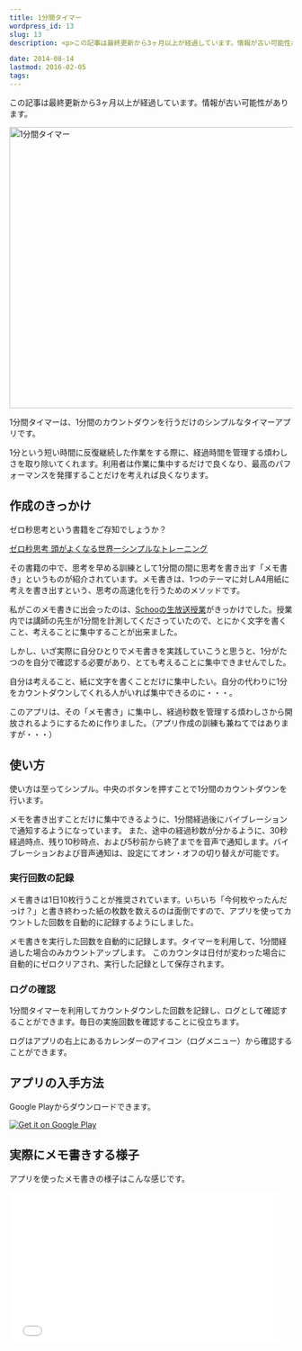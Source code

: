 ```yaml
---
title: 1分間タイマー
wordpress_id: 13
slug: 13
description: <p>この記事は最終更新から3ヶ月以上が経過しています。情報が古い可能性があります。 1分間タイマーは、1分間のカウントダウンを行うだけのシンプルなタイマーアプリです。 1分という短い時間に反復継続した作業をする際に、経過時間 [&hellip;]</p>

date: 2014-08-14
lastmod: 2016-02-05
tags: 
---
```


<div id="wppda_alert">この記事は最終更新から3ヶ月以上が経過しています。情報が古い可能性があります。</div><p><img src="https://android.gcreate.jp/wp-content/uploads/2014/08/P9052391-Edit-ja.jpg" alt="1分間タイマー" width="1024" height="500" class="size-full wp-image-53" srcset="https://android.gcreate.jp/wp-content/uploads/2014/08/P9052391-Edit-ja.jpg 1024w, https://android.gcreate.jp/wp-content/uploads/2014/08/P9052391-Edit-ja-300x146.jpg 300w" sizes="(max-width: 1024px) 100vw, 1024px" /></p>
<p>1分間タイマーは、1分間のカウントダウンを行うだけのシンプルなタイマーアプリです。</p>
<p>1分という短い時間に反復継続した作業をする際に、経過時間を管理する煩わしさを取り除いてくれます。利用者は作業に集中するだけで良くなり、最高のパフォーマンスを発揮することだけを考えれば良くなります。</p>
<h2>作成のきっかけ</h2>
<p>ゼロ秒思考という書籍をご存知でしょうか？</p>
<div data-role="amazonjs" data-asin="447802099X" data-locale="JP" data-tmpl="" data-img-size="" class="asin_447802099X_JP_ amazonjs_item"><div class="amazonjs_indicator"><span class="amazonjs_indicator_img"></span><a class="amazonjs_indicator_title" href="#">ゼロ秒思考  頭がよくなる世界一シンプルなトレーニング</a><span class="amazonjs_indicator_footer"></span></div></div>
<p>その書籍の中で、思考を早める訓練として1分間の間に思考を書き出す「メモ書き」というものが紹介されています。メモ書きは、1つのテーマに対しA4用紙に考えを書き出すという、思考の高速化を行うためのメソッドです。</p>
<p>私がこのメモ書きに出会ったのは、<a href="https://schoo.jp/class/661">Schooの生放送授業</a>がきっかけでした。授業内では講師の先生が1分間を計測してくださっていたので、とにかく文字を書くこと、考えることに集中することが出来ました。</p>
<p>しかし、いざ実際に自分ひとりでメモ書きを実践していこうと思うと、1分がたつのを自分で確認する必要があり、とても考えることに集中できませんでした。</p>
<p>自分は考えること、紙に文字を書くことだけに集中したい。自分の代わりに1分をカウントダウンしてくれる人がいれば集中できるのに・・・。</p>
<p>このアプリは、その「メモ書き」に集中し、経過秒数を管理する煩わしさから開放されるようにするために作りました。（アプリ作成の訓練も兼ねてではありますが・・・）</p>
<h2>使い方</h2>
<p>使い方は至ってシンプル。中央のボタンを押すことで1分間のカウントダウンを行います。</p>
<p>メモを書き出すことだけに集中できるように、1分間経過後にバイブレーションで通知するようになっています。 また、途中の経過秒数が分かるように、30秒経過時点、残り10秒時点、および5秒前から終了までを音声で通知します。バイブレーションおよび音声通知は、設定にてオン・オフの切り替えが可能です。</p>
<h3>実行回数の記録</h3>
<p>メモ書きは1日10枚行うことが推奨されています。いちいち「今何枚やったんだっけ？」と書き終わった紙の枚数を数えるのは面倒ですので、アプリを使ってカウントした回数を自動的に記録するようにしました。</p>
<p>メモ書きを実行した回数を自動的に記録します。タイマーを利用して、1分間経過した場合のみカウントアップします。 このカウンタは日付が変わった場合に自動的にゼロクリアされ、実行した記録として保存されます。</p>
<h3>ログの確認</h3>
<p>1分間タイマーを利用してカウントダウンした回数を記録し、ログとして確認することができます。毎日の実施回数を確認することに役立ちます。</p>
<p>ログはアプリの右上にあるカレンダーのアイコン（ログメニュー）から確認することができます。</p>
<h2>アプリの入手方法</h2>
<p>Google Playからダウンロードできます。</p>
<p><a href="https://play.google.com/store/apps/details?id=jp.gen.gcreate.zerosecondthinking.app"><img alt="Get it on Google Play" src="https://play.google.com/intl/en_us/badges/images/generic/en-play-badge.png" /></a></p>
<h2>実際にメモ書きする様子</h2>
<p>アプリを使ったメモ書きの様子はこんな感じです。</p>
<p><iframe width="480" height="270" src="//www.youtube.com/embed/kkNcZ7Jkyxc" frameborder="0" allowfullscreen></iframe></p>

  